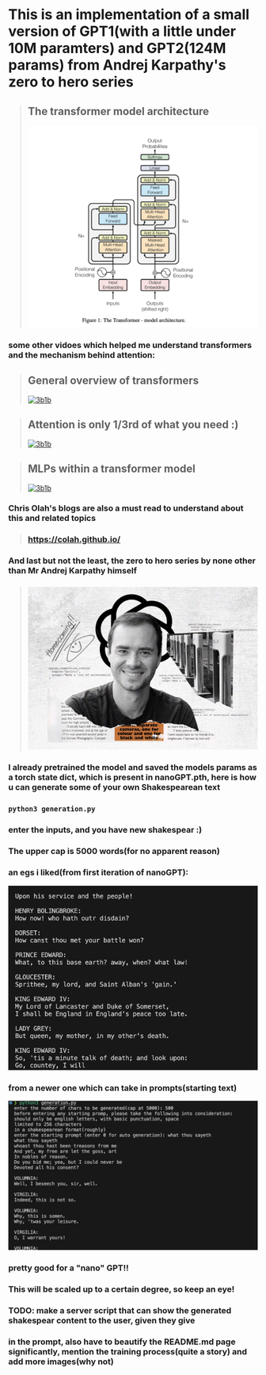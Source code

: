 # This is an implementation of a small version of GPT1(with a little under 10M paramters) and GPT2(124M params) from Andrej Karpathy's zero to hero series

> ## The transformer model architecture
> ![nanoGPT](./images/image-1.png)

### some other vidoes which helped me understand transformers and the mechanism behind attention:

> ## General overview of transformers
> [![3b1b](https://yt3.googleusercontent.com/ytc/AIdro_nFzZFPLxPZRHcE3SSwzdrbuWqfoWYwLAu0_2iO6blQYAU=s160-c-k-c0x00ffffff-no-rj)](https://www.youtube.com/watch?v=wjZofJX0v4M&list=PLZHQObOWTQDNU6R1_67000Dx_ZCJB-3pi&index=6)

> ## Attention is only 1/3rd of what you need :)
> [![3b1b](https://yt3.googleusercontent.com/ytc/AIdro_nFzZFPLxPZRHcE3SSwzdrbuWqfoWYwLAu0_2iO6blQYAU=s160-c-k-c0x00ffffff-no-rj)](https://www.youtube.com/watch?v=eMlx5fFNoYc&list=PLZHQObOWTQDNU6R1_67000Dx_ZCJB-3pi&index=7)

> ## MLPs within a transformer model
> [![3b1b](https://yt3.googleusercontent.com/ytc/AIdro_nFzZFPLxPZRHcE3SSwzdrbuWqfoWYwLAu0_2iO6blQYAU=s160-c-k-c0x00ffffff-no-rj)](https://www.youtube.com/watch?v=9-Jl0dxWQs8&list=PLZHQObOWTQDNU6R1_67000Dx_ZCJB-3pi&index=8)

### Chris Olah's blogs are also a must read to understand about this and related topics
> ### https://colah.github.io/

### And last but not the least, the zero to hero series by none other than Mr Andrej Karpathy himself
> ### [![ak](./images/image-2.png)](https://www.youtube.com/watch?v=VMj-3S1tku0&list=PLAqhIrjkxbuWI23v9cThsA9GvCAUhRvKZ)

 ### I already pretrained the model and saved the models params as a torch state dict, which is present in nanoGPT.pth, here is how u can generate some of your own Shakespearean text 
 ### ``` python3 generation.py ```
 ### enter the inputs, and you have new shakespear :)
 ### The upper cap is 5000 words(for no apparent reason)

### an egs i liked(from first iteration of nanoGPT):
![alt text](./images/image.png)

### from a newer one which can take in prompts(starting text)
![alt text](./images/image-3.png)
### pretty good for a "nano" GPT!!

### This will be scaled up to a certain degree, so keep an eye!

### TODO: make a server script that can show the generated shakespear content to the user, given they give
### in the prompt, also have to beautify the README.md page significantly, mention the training process(quite a  story) and add more images(why not)
